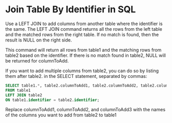 # Join Table By Identifier in SQL

Use a LEFT JOIN to add columns from another table where the identifier is the same. The LEFT JOIN command returns all the rows from the left table and the matched rows from the right table. If no match is found, then the result is NULL on the right side.

This command will return all rows from table1 and the matching rows from table2 based on the identifier. If there is no match found in table2, NULL will be returned for columnToAdd.

If you want to add multiple columns from table2, you can do so by listing them after table2. in the SELECT statement, separated by commas:

```SQL
SELECT table1.*, table2.columnToAdd1, table2.columnToAdd2, table2.columnToAdd3
FROM table1
LEFT JOIN table2 
ON table1.identifier = table2.identifier;
```

Replace columnToAdd1, columnToAdd2, and columnToAdd3 with the names of the columns you want to add from table2 to table1